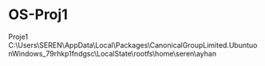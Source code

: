 # OS-Proj1
Proje1
C:\Users\SEREN\AppData\Local\Packages\CanonicalGroupLimited.UbuntuonWindows_79rhkp1fndgsc\LocalState\rootfs\home\seren\ayhan
